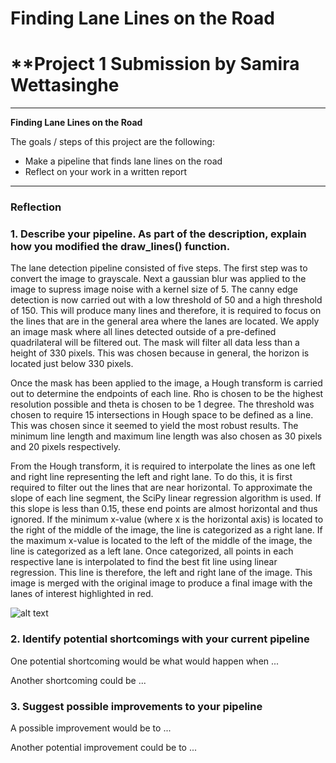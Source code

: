 # **Finding Lane Lines on the Road**
# **Project 1 Submission by Samira Wettasinghe
---

**Finding Lane Lines on the Road**

The goals / steps of this project are the following:
* Make a pipeline that finds lane lines on the road
* Reflect on your work in a written report


[//]: # (Image References)

[image1]: ./examples/grayscale.jpg "Grayscale"

---

### Reflection

### 1. Describe your pipeline. As part of the description, explain how you modified the draw_lines() function.

The lane detection pipeline consisted of five steps. The first step was to convert the image to grayscale. Next a gaussian blur was applied to the image to supress image noise with a kernel size of 5. The canny edge detection is now carried out with a low threshold of 50 and a high threshold of 150. This will produce many lines and therefore, it is required to focus on the lines that are in the general area where the lanes are located. We apply an image mask where all lines detected outside of a pre-defined quadrilateral will be filtered out. The mask will filter all data less than a height of 330 pixels. This was chosen because in general, the horizon is located just below 330 pixels.

Once the mask has been applied to the image, a Hough transform is carried out to determine the endpoints of each line. Rho is chosen to be the highest resolution possible and theta is chosen to be 1 degree. The threshold was chosen to require 15 intersections in Hough space to be defined as a line. This was chosen since it seemed to yield the most robust results. The minimum line length and maximum line length was also chosen as 30 pixels and 20 pixels respectively.

From the Hough transform, it is required to interpolate the lines as one left and right line representing the left and right lane. To do this, it is first required to filter out the lines that are near horizontal. To approximate the slope of each line segment, the SciPy linear regression algorithm is used. If this slope is less than 0.15, these end points are almost horizontal and thus ignored. If the minimum x-value (where x is the horizontal axis) is located to the right of the middle of the image, the line is categorized as a right lane. If the maximum x-value is located to the left of the middle of the image, the line is categorized as a left lane. Once categorized, all points in each respective lane is interpolated to find the best fit line using linear regression. This line is therefore, the left and right lane of the image. This image is merged with the original image to produce a final image with the lanes of interest highlighted in red.

![alt text][image1]


### 2. Identify potential shortcomings with your current pipeline


One potential shortcoming would be what would happen when ...

Another shortcoming could be ...


### 3. Suggest possible improvements to your pipeline

A possible improvement would be to ...

Another potential improvement could be to ...
